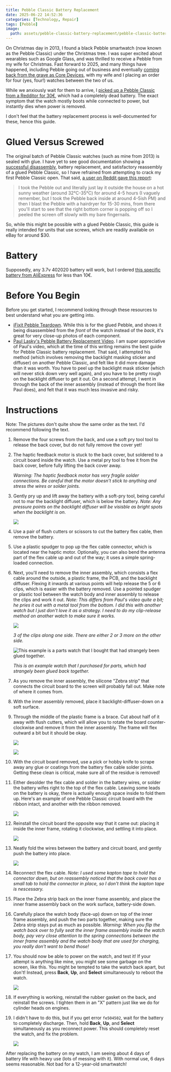 ```yaml
---
title: Pebble Classic Battery Replacement
date: 2025-06-22 14:52:36
categories: [Technology, Repair]
tags: [Pebble]
image:
  path: assets/pebble-classic-battery-replacement/pebble-classic-battery-replacement.jpeg
---
```


On Christmas day in 2013, I found a black Pebble smartwatch (now known as the Pebble Classic) under the Christmas tree. I was super excited about wearables such as Google Glass, and was thrilled to receive a Pebble from my wife for Christmas. Fast forward to 2025, and many things have happened, including Pebble going out of business and eventually [coming back from the grave as Core Devices](https://repebble.com/), with my wife and I placing an order for four (yes, four!) watches between the two of us.

While we anxiously wait for them to arrive, I [picked up a Pebble Classic from a Redditor for 30€](https://www.reddit.com/r/pebble/comments/1k6rbt2/giving_away_a_batterydead_301bl_eu_only/), which had a completely dead battery. The exact symptom  that the watch mostly boots while connected to power, but instantly dies when power is removed.

I don't feel that the battery replacement process is well-documented for these, hence this guide.

# Glued Versus Screwed

The original batch of Pebble Classic watches (such as mine from 2013) is sealed with glue. I have yet to see good documentation showing a [successful disassembly](https://www.ifixit.com/Teardown/Pebble+Teardown/13319), battery replacement, and satisfactory reassembly of a glued Pebble Classic, so I have refrained from attempting to crack my first Pebble Classic open. That said, [a user on Reddit gave this report](https://www.reddit.com/r/pebble/comments/1jls4v0/comment/mkccwa5/?utm_source=share&utm_medium=web3x&utm_name=web3xcss&utm_term=1&utm_content=share_button):

> I took the Pebble out and literally just lay it outside the house on a hot sunny weather (around 32°C-35°C) for around 4-5 hours (I vaguely remember, but I took the Pebble back inside at around 4-5ish PM) and then I blast the Pebble with a hairdryer for 15-30 mins, from there you'll start to see that the right bottom corner is popping off so I peeled the screen off slowly with my bare fingernails.

So, while this might be possible with a glued Pebble Classic, this guide is really intended for units that use screws, which are readily available on eBay for around $30.

# Battery

Supposedly, any 3.7v 402020 battery will work, but I ordered [this specific battery from AliExpress](https://www.aliexpress.com/item/1005006275320637.html?spm=a2g0o.order_list.order_list_main.29.62281802WJTvkK) for less than 10€.

# Before You Begin

Before you get started, I recommend looking through these resources to best understand what you are getting into.

* [iFixit Pebble Teardown](https://www.ifixit.com/Teardown/Pebble+Teardown/13319). While this is for the glued Pebble, and shows it being disassembled from the _front_ of the watch instead of the _back_, it's great for very close-up photos of each component.
* [Paul Lasky's Pebble Battery Replacement Video](https://www.youtube.com/watch?v=WEs2i2CSits). I am super appreciative of Paul's video, which at the time of this writing remains the best guide for Pebble Classic battery replacement. That said, I attempted his method (which involves removing the backlight masking sticker and diffuser) on another Pebble Classic, and felt like it did more damage than it was worth. You have to peel up the backlight mask sticker (which will never stick down very well again), and you have to be pretty rough on the backlight diffuser to get it out. On a second attempt, I went in through the back of the inner assembly (instead of through the front like Paul does), and felt that it was much less invasive and risky.

# Instructions

Note: The pictures don't quite show the same order as the text. I'd recommend following the text.

1. Remove the four screws from the back, and use a soft pry tool tool to release the back cover, but do not fully remove the cover yet!

2. The haptic feedback motor is stuck to the back cover, but soldered to a circuit board inside the watch. Use a metal pry tool to free it from the back cover, before fully lifting the back cover away.

    _Warning: The haptic feedback motor has very fragile solder connections. Be careful that the motor doesn't stick to anything and stress the wires or solder joints._

3. Gently pry up and lift away the battery with a soft-pry tool, being careful not to mar the backlight diffuser, which is below the battery. _Note: Any pressure points on the backlight diffuser will be visisble as bright spots when the backlight is on._

    ![](assets/pebble-classic-battery-replacement/step-03-remove-battery.jpeg)

4. Use a pair of flush cutters or scissors to cut the battery flex cable, then remove the battery.

5. Use a plastic spudger to pop up the flex cable connector, which is located near the haptic motor. Optionally, you can also bend the antenna part of the flex cable up and out of the way; it uses a simple spring-loaded connection.

6. Next, you'll need to remove the inner assembly, which consists a flex cable around the outside, a plastic frame, the PCB, and the backlight diffuser. Flexing it inwards at various points will help release the 5 or 6 clips, which is easier with the battery removed. Use a pointed spudger or plastic tool between the watch body and inner assembly to release the clips and work it out.     _Note: This differs from Paul's video quite a bit; he pries it out with a metal tool from the bottom. I did this with another watch but I just don't love it as a strategy. I need to do my clip-release method on another watch to make sure it works._

    ![](assets/pebble-classic-battery-replacement/step-06-clips.jpeg)
    
    _3 of the clips along one side. There are either 2 or 3 more on the other side._

    ![This example is a parts watch that I bought that had strangely been glued together.](assets/pebble-classic-battery-replacement/step-06-spudger.jpeg)

    _This is an example watch that I purchased for parts, which had strangely been glued back together._

7. As you remove the inner assembly, the silicone "Zebra strip" that connects the circuit board to the screen will probably fall out. Make note of where it comes from.

8. With the inner assembly removed, place it backlight-diffuser-down on a soft surface.

9. Through the middle of the plastic frame is a brace. Cut about half of it away with flush cutters, which will allow you to rotate the board counter-clockwise and remove it from the inner assembly. The frame will flex outward a bit but it should be okay.

    ![](assets/pebble-classic-battery-replacement/step-09-remove-pcb.jpeg)

    ![](assets/pebble-classic-battery-replacement/step-09-pcb-removed.jpeg)

10. With the circuit board removed, use a pick or hobby knife to scrape away any glue or coatings from the battery flex cable solder joints. Getting these clean is critical, make sure all of the residue is removed!

11. Either desolder the flex cable and solder in the battery wires, or solder the battery wifes right to the top of the flex cable. Leaving some leads on the battery is okay, there is actually enough space inside to fold them up. Here's an example of one Pebble Classic circuit board with the ribbon intact, and another with the ribbon removed.

    ![](assets/pebble-classic-battery-replacement/step-11-soldered-battery.jpeg)

12. Reinstall the circuit board the opposite way that it came out: placing it inside the inner frame, rotating it clockwise, and settling it into place.

    ![](assets/pebble-classic-battery-replacement/step-12-install-pcb.jpeg)

13. Neatly fold the wires between the battery and circuit board, and gently push the battery into place.

    ![](assets/pebble-classic-battery-replacement/step-13-fold-battery-wires.jpeg)

14. Reconnect the flex cable. _Note: I used some kapton tape to hold the connector down, but on reassembly noticed that the back cover has a small tab to hold the connector in place, so I don't think the kapton tape is nescessary._

15. Place the Zebra strip back on the inner frame assembly, and place the inner frame assembly back on the work surface, battery-side down.

16. Carefully place the watch body (face-up) down on top of the inner frame assembly, and push the two parts together, making sure the Zebra strip stays put as much as possible. _Warning: When you flip the watch back over to fully seat the inner frame assembly inside the watch body, pay very close attention to the spring connections between the inner frame assembly and the watch body that are used for charging, you really don't want to bend those!_

17. You should now be able to power on the watch, and test it! If your attempt is anything like mine, you might see some garbage on the screen, like this. You might be tempted to take the watch back apart, but don't! Instead, press **Back**, **Up**, and **Select** simultaneously to reboot the watch.

    ![](assets/pebble-classic-battery-replacement/step-17-screen-garbage.jpeg)

18. If everything is working, reinstall the rubber gasket on the back, and reinstall the screws. I tighten them in an "X" pattern just like we do for cylinder heads on engines.

19. I didn't have to do this, but if you get error `fe504502`, wait for the battery to completely discharge. Then, hold **Back**, **Up**, and **Select** simultaneously as you reconnect power. This should completely reset the watch, and fix the problem.

    ![](assets/pebble-classic-battery-replacement/step-19-error.jpeg)

After replacing the battery on my watch, I am seeing about 4 days of battery life with heavy use (lots of messing with it). With normal use, 6 days seems reasonable. Not bad for a 12-year-old smartwatch!
